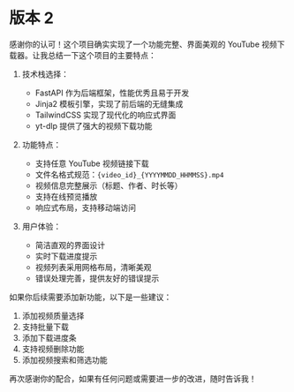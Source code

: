 
# 版本 2
感谢你的认可！这个项目确实实现了一个功能完整、界面美观的 YouTube 视频下载器。让我总结一下这个项目的主要特点：

1. 技术栈选择：
   - FastAPI 作为后端框架，性能优秀且易于开发
   - Jinja2 模板引擎，实现了前后端的无缝集成
   - TailwindCSS 实现了现代化的响应式界面
   - yt-dlp 提供了强大的视频下载功能

2. 功能特点：
   - 支持任意 YouTube 视频链接下载
   - 文件名格式规范：`{video_id}_{YYYYMMDD_HHMMSS}.mp4`
   - 视频信息完整展示（标题、作者、时长等）
   - 支持在线预览播放
   - 响应式布局，支持移动端访问

3. 用户体验：
   - 简洁直观的界面设计
   - 实时下载进度提示
   - 视频列表采用网格布局，清晰美观
   - 错误处理完善，提供友好的错误提示

如果你后续需要添加新功能，以下是一些建议：

1. 添加视频质量选择
2. 支持批量下载
3. 添加下载进度条
4. 支持视频删除功能
5. 添加视频搜索和筛选功能

再次感谢你的配合，如果有任何问题或需要进一步的改进，随时告诉我！
